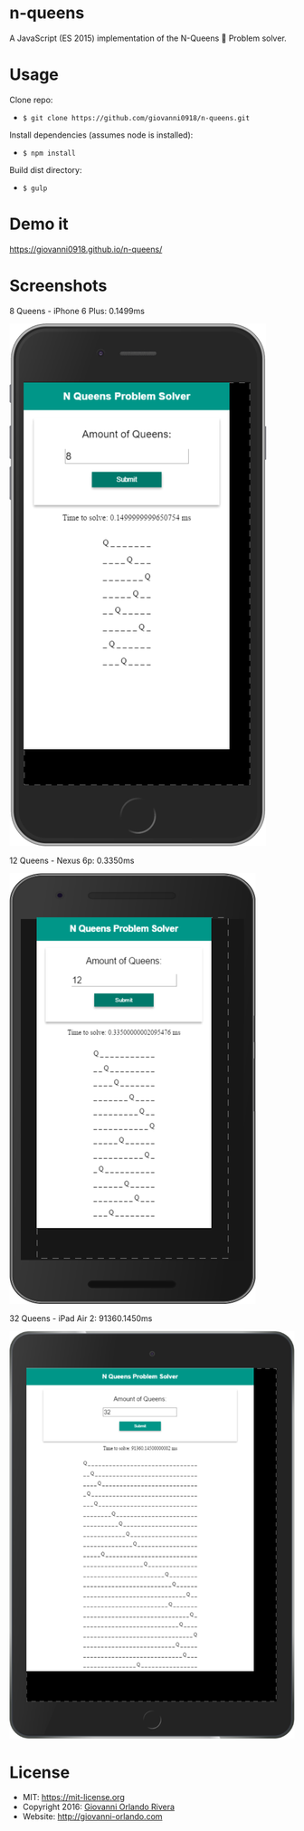 # n-queens
A JavaScript (ES 2015) implementation of the N-Queens 👑 Problem solver.

# Usage
Clone repo:
- `$ git clone https://github.com/giovanni0918/n-queens.git`

Install dependencies (assumes node is installed):
- `$ npm install`

Build dist directory:
- `$ gulp`

# Demo it
<https://giovanni0918.github.io/n-queens/>

# Screenshots

8 Queens - iPhone 6 Plus: 0.1499ms

![8 Queens - iPhone 6 Plus](images/screenshots/8-queens--iPhone6Plus.png)

12 Queens - Nexus 6p: 0.3350ms

![12 Queens - Nexus 6p](images/screenshots/12-queens--Nexus6p.png)

32 Queens - iPad Air 2: 91360.1450ms

![32 Queens - iPad Air 2](images/screenshots/32-queens--iPadAir2.png)

# License
- MIT: <https://mit-license.org>
- Copyright 2016: [Giovanni Orlando Rivera](https://github.com/giovanni0918)
- Website: <http://giovanni-orlando.com>
